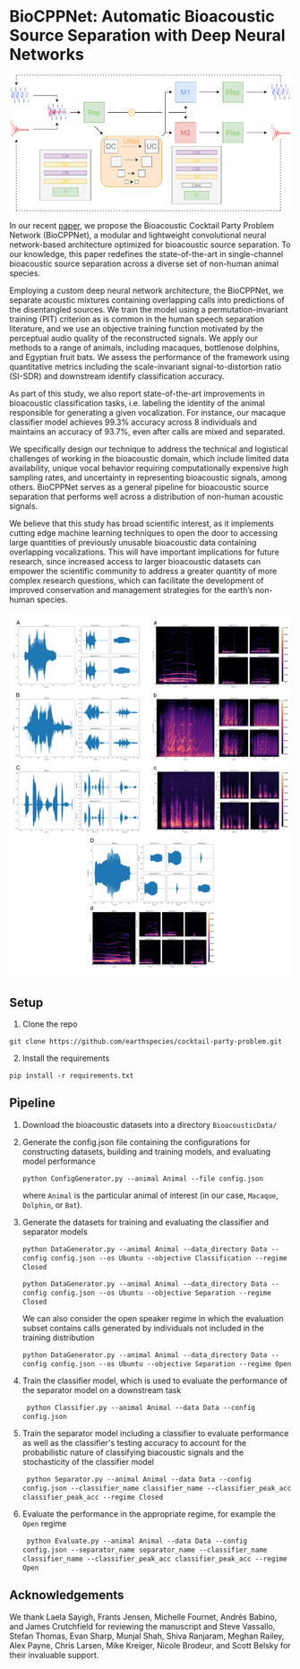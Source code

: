 # BioCPPNet: Automatic Bioacoustic Source Separation with Deep Neural Networks

![title](Assets/ESRepUNet.png)

In our recent [paper](https://www.biorxiv.org/content/10.1101/2021.06.18.449016v1), we propose the Bioacoustic Cocktail Party Problem Network (BioCPPNet), a modular and lightweight convolutional neural network-based architecture optimized for bioacoustic source separation. To our knowledge, this paper redefines the state-of-the-art in single-channel bioacoustic source separation across a diverse set of non-human animal species.

Employing a custom deep neural network architecture, the BioCPPNet, we separate acoustic mixtures containing overlapping calls into predictions of the disentangled sources. We train the model using a permutation-invariant training (PIT) criterion as is common in the human speech separation literature, and we use an objective training function motivated by the perceptual audio quality of the reconstructed signals. We apply our methods to a range of animals, including macaques, bottlenose dolphins, and Egyptian fruit bats. We assess the performance of the framework using quantitative metrics including the scale-invariant signal-to-distortion ratio (SI-SDR) and downstream identify classification accuracy.

As part of this study, we also report state-of-the-art improvements in bioacoustic classification tasks, i.e. labeling the identity of the animal responsible for generating a given vocalization. For instance, our macaque classifier model achieves 99.3% accuracy across 8 individuals and maintains an accuracy of 93.7%, even after calls are mixed and separated.

We specifically design our technique to address the technical and logistical challenges of working in the bioacoustic domain, which include limited data availability, unique vocal behavior requiring computationally expensive high sampling rates, and uncertainty in representing bioacoustic signals, among others. BioCPPNet serves as a general pipeline for bioacoustic source separation that performs well across a distribution of non-human acoustic signals. 

We believe that this study has broad scientific interest, as it implements cutting edge machine learning techniques to open the door to accessing large quantities of previously unusable bioacoustic data containing overlapping vocalizations. This will have important implications for future research, since increased access to larger bioacoustic datasets can empower the scientific community to address a greater quantity of more complex research questions, which can facilitate the development of improved conservation and management strategies for the earth’s non-human species.

![title](Assets/Visualizations.png)

## Setup
1. Clone the repo
```command
git clone https://github.com/earthspecies/cocktail-party-problem.git
```
2. Install the requirements
```command
pip install -r requirements.txt
```

## Pipeline

1. Download the bioacoustic datasets into a directory `BioacousticData/`

2. Generate the config.json file containing the configurations for constructing datasets, building and training models, and evaluating model performance 

   ```command
   python ConfigGenerator.py --animal Animal --file config.json
   ```

   where `Animal` is the particular animal of interest (in our case, `Macaque`,  `Dolphin`, or `Bat`).

3. Generate the datasets for training and evaluating the classifier and separator models

   ```command
   python DataGenerator.py --animal Animal --data_directory Data --config config.json --os Ubuntu --objective Classification --regime Closed
   ```

   ```command
   python DataGenerator.py --animal Animal --data_directory Data --config config.json --os Ubuntu --objective Separation --regime Closed
   ```
	
	We can also consider the open speaker regime in which the evaluation subset contains calls generated by individuals not included in the training distribution
	
   ```command
   python DataGenerator.py --animal Animal --data_directory Data --config config.json --os Ubuntu --objective Separation --regime Open
   ```
4. Train the classifier model, which is used to evaluate the performance of the separator model on a downstream task

   ```command
	python Classifier.py --animal Animal --data Data --config config.json
   ```

5. Train the separator model including a classifier to evaluate performance as well as the classifier's testing accuracy to account for the probabilistic nature of classifying biacoustic signals and the stochasticity of the classifier model

   ```command
	python Separator.py --animal Animal --data Data --config config.json --classifier_name classifier_name --classifier_peak_acc classifier_peak_acc --regime Closed
   ```

6. Evaluate the performance in the appropriate regime, for example the `Open` regime

   ```command
	python Evaluate.py --animal Animal --data Data --config config.json --separator_name separator_name --classifier_name classifier_name --classifier_peak_acc classifier_peak_acc --regime Open
   ```

## Acknowledgements
We thank Laela Sayigh, Frants Jensen, Michelle Fournet, Andrés Babino, and James Crutchfield for reviewing the manuscript and Steve Vassallo, Stefan Thomas, Evan Sharp, Munjal Shah, Shiva Ranjaram, Meghan Railey, Alex Payne, Chris Larsen, Mike Kreiger, Nicole Brodeur, and Scott Belsky for their invaluable support.
